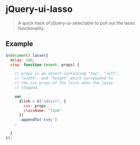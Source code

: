 # jQuery-ui-lasso
> A quick hack of jQuery-ui-selectable to pull out the lasso functionality.

## Example

```javascript
$(document).lasso({
  delay: 100,
  stop: function (event, props) {

    // props is an object containing "top", "left",
    // "width", and "height" which correspond to 
    // the css props of the lasso when the lasso 
    // stopped.

    var 
      $link = $("<div/>", {
        css: props,
        className: "link"
      })
      .appendTo('body')
    ;

  }
});
```
